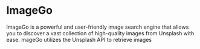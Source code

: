 # ImageGo
ImageGo is a powerful and user-friendly image search engine that allows you to discover a vast collection of high-quality images from Unsplash with ease. mageGo utilizes the Unsplash API to retrieve images
